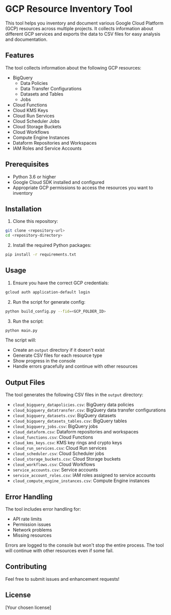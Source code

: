 # GCP Resource Inventory Tool

This tool helps you inventory and document various Google Cloud Platform (GCP) resources across multiple projects. It collects information about different GCP services and exports the data to CSV files for easy analysis and documentation.

## Features

The tool collects information about the following GCP resources:

- BigQuery
  - Data Policies
  - Data Transfer Configurations
  - Datasets and Tables
  - Jobs
- Cloud Functions
- Cloud KMS Keys
- Cloud Run Services
- Cloud Scheduler Jobs
- Cloud Storage Buckets
- Cloud Workflows
- Compute Engine Instances
- Dataform Repositories and Workspaces
- IAM Roles and Service Accounts

## Prerequisites

- Python 3.6 or higher
- Google Cloud SDK installed and configured
- Appropriate GCP permissions to access the resources you want to inventory

## Installation

1. Clone this repository:

```bash
git clone <repository-url>
cd <repository-directory>
```

2. Install the required Python packages:

```bash
pip install -r requirements.txt
```

## Usage

1. Ensure you have the correct GCP credentials:

```bash
gcloud auth application-default login
```

2. Run the script for generate config:

```bash
python build_config.py --fid=<GCP_FOLDER_ID>
```

3. Run the script:

```bash
python main.py
```

The script will:

- Create an `output` directory if it doesn't exist
- Generate CSV files for each resource type
- Show progress in the console
- Handle errors gracefully and continue with other resources

## Output Files

The tool generates the following CSV files in the `output` directory:

- `cloud_bigquery_datapolicies.csv`: BigQuery data policies
- `cloud_bigquery_datatransfer.csv`: BigQuery data transfer configurations
- `cloud_bigquery_datasets.csv`: BigQuery datasets
- `cloud_bigquery_datasets_tables.csv`: BigQuery tables
- `cloud_bigquery_jobs.csv`: BigQuery jobs
- `cloud_dataform.csv`: Dataform repositories and workspaces
- `cloud_functions.csv`: Cloud Functions
- `cloud_kms_keys.csv`: KMS key rings and crypto keys
- `cloud_run_services.csv`: Cloud Run services
- `cloud_scheduler.csv`: Cloud Scheduler jobs
- `cloud_storage_buckets.csv`: Cloud Storage buckets
- `cloud_workflows.csv`: Cloud Workflows
- `service_accounts.csv`: Service accounts
- `service_account_roles.csv`: IAM roles assigned to service accounts
- `cloud_compute_engine_instances.csv`: Compute Engine instances

## Error Handling

The tool includes error handling for:

- API rate limits
- Permission issues
- Network problems
- Missing resources

Errors are logged to the console but won't stop the entire process. The tool will continue with other resources even if some fail.

## Contributing

Feel free to submit issues and enhancement requests!

## License

[Your chosen license]
